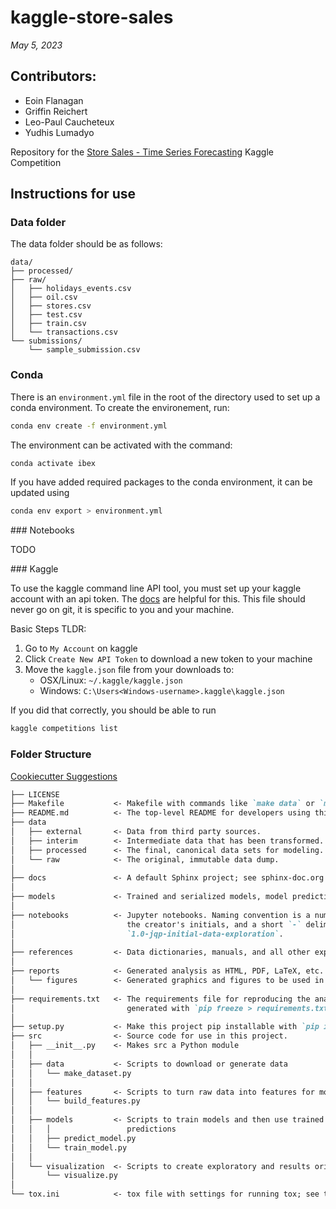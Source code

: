 # kaggle-store-sales

*May 5, 2023*

## Contributors:
- Eoin Flanagan
- Griffin Reichert
- Leo-Paul Caucheteux
- Yudhis Lumadyo


Repository for the [Store Sales - Time Series Forecasting](https://www.kaggle.com/competitions/store-sales-time-series-forecasting) Kaggle Competition


## Instructions for use



### Data folder

The data folder should be as follows:
```unix
data/
├── processed/
├── raw/
│   ├── holidays_events.csv
│   ├── oil.csv
│   ├── stores.csv
│   ├── test.csv
│   ├── train.csv
│   └── transactions.csv
└── submissions/
    └── sample_submission.csv
```

### Conda

There is an `environment.yml` file in the root of the directory used to set up a conda environment. To create the environement, run:
```bash
conda env create -f environment.yml
```

The environment can be activated with the command:
```bash
conda activate ibex
```

If you have added required packages to the conda environment, it can be updated using
```bash
conda env export > environment.yml
```

### Notebooks

TODO

### Kaggle

To use the kaggle command line API tool, you must set up your kaggle account with an api token. The [docs](https://www.kaggle.com/docs/api) are helpful for this. This file should never go on git, it is specific to you and your machine.

Basic Steps TLDR:
1. Go to `My Account` on kaggle
2. Click `Create New API Token` to download a new token to your machine
3. Move the `kaggle.json` file from your downloads to:
    - OSX/Linux: `~/.kaggle/kaggle.json`
    - Windows: `C:\Users<Windows-username>.kaggle\kaggle.json`

If you did that correctly, you should be able to run
```bash
kaggle competitions list
```

### Folder Structure

[Cookiecutter Suggestions](https://drivendata.github.io/cookiecutter-data-science/)
```markdown
├── LICENSE
├── Makefile           <- Makefile with commands like `make data` or `make train`
├── README.md          <- The top-level README for developers using this project.
├── data
│   ├── external       <- Data from third party sources.
│   ├── interim        <- Intermediate data that has been transformed.
│   ├── processed      <- The final, canonical data sets for modeling.
│   └── raw            <- The original, immutable data dump.
│
├── docs               <- A default Sphinx project; see sphinx-doc.org for details
│
├── models             <- Trained and serialized models, model predictions, or model summaries
│
├── notebooks          <- Jupyter notebooks. Naming convention is a number (for ordering),
│                         the creator's initials, and a short `-` delimited description, e.g.
│                         `1.0-jqp-initial-data-exploration`.
│
├── references         <- Data dictionaries, manuals, and all other explanatory materials.
│
├── reports            <- Generated analysis as HTML, PDF, LaTeX, etc.
│   └── figures        <- Generated graphics and figures to be used in reporting
│
├── requirements.txt   <- The requirements file for reproducing the analysis environment, e.g.
│                         generated with `pip freeze > requirements.txt`
│
├── setup.py           <- Make this project pip installable with `pip install -e`
├── src                <- Source code for use in this project.
│   ├── __init__.py    <- Makes src a Python module
│   │
│   ├── data           <- Scripts to download or generate data
│   │   └── make_dataset.py
│   │
│   ├── features       <- Scripts to turn raw data into features for modeling
│   │   └── build_features.py
│   │
│   ├── models         <- Scripts to train models and then use trained models to make
│   │   │                 predictions
│   │   ├── predict_model.py
│   │   └── train_model.py
│   │
│   └── visualization  <- Scripts to create exploratory and results oriented visualizations
│       └── visualize.py
│
└── tox.ini            <- tox file with settings for running tox; see tox.readthedocs.io
```